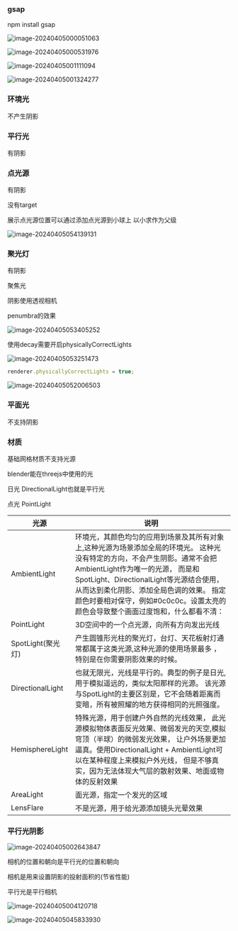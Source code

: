 ### gsap

npm install gsap

![image-20240405000051063](img/image-20240405000051063.png)

![image-20240405000531976](img/image-20240405000531976.png)

![image-20240405001111094](img/image-20240405001111094.png)

![image-20240405001324277](img/image-20240405001324277.png)

### 环境光

不产生阴影

### 平行光

有阴影

### 点光源

有阴影

没有target

展示点光源位置可以通过添加点光源到小球上 以小求作为父级

 ![image-20240405054139131](img/image-20240405054139131.png)

### 聚光灯

有阴影

聚焦光

阴影使用透视相机

penumbra的效果

![image-20240405053405252](img/image-20240405053405252.png)

使用decay需要开启physicallyCorrectLights

![image-20240405053251473](img/image-20240405053251473.png)

```js
renderer.physicallyCorrectLights = true;
```

![image-20240405052006503](img/image-20240405052006503.png)

### 平面光

不支持阴影

### 材质

基础网格材质不支持光源

blender能在threejs中使用的光

日光 DirectionalLight也就是平行光

点光 PointLight

| 光源              | 说明                                                         |
| ----------------- | ------------------------------------------------------------ |
| AmbientLight      | 环境光，其颜色均匀的应用到场景及其所有对象上,这种光源为场景添加全局的环境光。 这种光没有特定的方向，不会产生阴影。通常不会把AmbientLight作为唯一的光源， 而是和SpotLight、DirectionalLight等光源结合使用，从而达到柔化阴影、添加全局色调的效果。 指定颜色时要相对保守，例如#0c0c0c。设置太亮的颜色会导致整个画面过度饱和，什么都看不清： |
| PointLight        | 3D空间中的一个点光源，向所有方向发出光线                     |
| SpotLight(聚光灯) | 产生圆锥形光柱的聚光灯，台灯、天花板射灯通常都属于这类光源,这种光源的使用场景最多 ，特别是在你需要阴影效果的时候。 |
| DirectionalLight  | 也就无限光，光线是平行的。典型的例子是日光,用于模拟遥远的，类似太阳那样的光源。 该光源与SpotLight的主要区别是，它不会随着距离而变暗，所有被照耀的地方获得相同的光照强度。 |
| HemisphereLight   | 特殊光源，用于创建户外自然的光线效果， 此光源模拟物体表面反光效果、微弱发光的天空,模拟穹顶（半球）的微弱发光效果， 让户外场景更加逼真。使用DirectionalLight + AmbientLight可以在某种程度上来模拟户外光线， 但是不够真实，因为无法体现大气层的散射效果、地面或物体的反射效果 |
| AreaLight         | 面光源，指定一个发光的区域                                   |
| LensFlare         | 不是光源，用于给光源添加镜头光晕效果                         |

### 平行光阴影

![image-20240405002643847](img/image-20240405002643847.png)

相机的位置和朝向是平行光的位置和朝向

相机是用来设置阴影的投射面积的(节省性能)

平行光是平行相机

![image-20240405004120718](img/image-20240405004120718.png)

![image-20240405045833930](img/image-20240405045833930.png)

